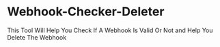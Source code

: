 # Webhook-Checker-Deleter
This Tool Will Help You Check If A Webhook Is Valid Or Not and Help You Delete The Webhook 
